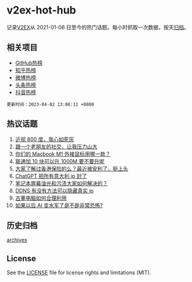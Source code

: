 # v2ex-hot-hub

 记录[V2EX](https://www.v2ex.com/)从 2021-01-06 日至今的热门话题。每小时抓取一次数据，按天[归档](archives)。
 
 ## 相关项目

- [GitHub热榜](https://github.com/lonnyzhang423/github-hot-hub)
- [知乎热榜](https://github.com/lonnyzhang423/zhihu-hot-hub)
- [微博热榜](https://github.com/lonnyzhang423/weibo-hot-hub)
- [头条热榜](https://github.com/lonnyzhang423/toutiao-hot-hub)
- [抖音热榜](https://github.com/lonnyzhang423/douyin-hot-hub)


 `更新时间：2023-04-02 13:06:11 +0800`

## 热议话题

1. [近视 800 度，我心如死灰](https://www.v2ex.com/t/929016)
1. [跟一个老朋友的社交，让我压力山大](https://www.v2ex.com/t/929039)
1. [你们的 Macbook M1 外接鼠标用哪一款？](https://www.v2ex.com/t/929028)
1. [联通加 10 块可以升 1000M 要不要升呢](https://www.v2ex.com/t/929002)
1. [大家了解过香港保险的么？最近被安利了，挺上头](https://www.v2ex.com/t/929066)
1. [ChatGPT 把所有意大利 ip 封了](https://www.v2ex.com/t/928995)
1. [笔记本屏幕油光和污渍大家如何解决的？](https://www.v2ex.com/t/929117)
1. [DDNS 有没有方法可以隐藏真实 ip](https://www.v2ex.com/t/929033)
1. [古董电脑如何合理利用](https://www.v2ex.com/t/929012)
1. [如果以后 AI 变水军了是不是非常恐怖?](https://www.v2ex.com/t/929113)

## 历史归档

[archives](archives)

## License

See the [LICENSE](LICENSE) file for license rights and limitations (MIT).
